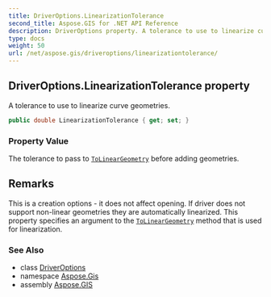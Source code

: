 ```yaml
---
title: DriverOptions.LinearizationTolerance
second_title: Aspose.GIS for .NET API Reference
description: DriverOptions property. A tolerance to use to linearize curve geometries
type: docs
weight: 50
url: /net/aspose.gis/driveroptions/linearizationtolerance/
---
```

## DriverOptions.LinearizationTolerance property

A tolerance to use to linearize curve geometries.

```csharp
public double LinearizationTolerance { get; set; }
```

### Property Value

The tolerance to pass to [`ToLinearGeometry`](../../../aspose.gis.geometries/geometry/tolineargeometry/) before adding geometries.

## Remarks

This is a creation options - it does not affect opening. If driver does not support non-linear geometries they are automatically linearized. This property specifies an argument to the [`ToLinearGeometry`](../../../aspose.gis.geometries/geometry/tolineargeometry/) method that is used for linearization.

### See Also

* class [DriverOptions](../)
* namespace [Aspose.Gis](../../driveroptions/)
* assembly [Aspose.GIS](../../../)


